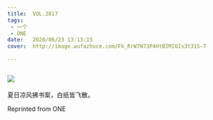```yaml
---
title:	VOL.2817
tags:
 - 一个
 - ONE
date:	2020/06/23 13:13:15
cover:	http://image.wufazhuce.com/Fk_RrW7W73P4HtBIMI6Is3t31S-7

---
```

![](http://image.wufazhuce.com/Fk_RrW7W73P4HtBIMI6Is3t31S-7)
---

夏日凉风拂书案，白纸皆飞散。
 
Reprinted from ONE
